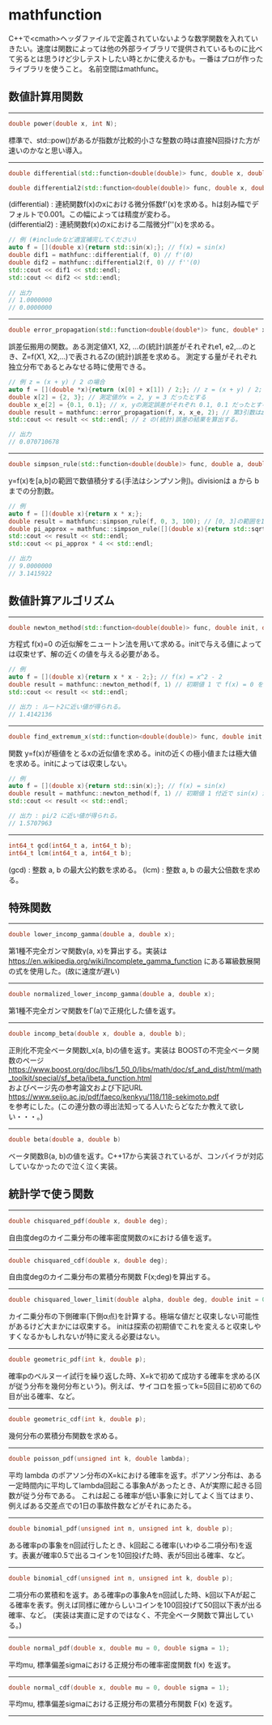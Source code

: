 # mathfunction
C++で&lt;cmath>ヘッダファイルで定義されていないような数学関数を入れていきたい。速度は関数によっては他の外部ライブラリで提供されているものに比べて劣るとは思うけど少しテストしたい時とかに使えるかも。一番はプロが作ったライブラリを使うこと。
名前空間はmathfunc。

数値計算用関数
- 

---
```c++
double power(double x, int N);
```
標準で、std::pow()があるが指数が比較的小さな整数の時は直接N回掛けた方が速いのかなと思い導入。

---
```c++
double differential(std::function<double(double)> func, double x, double h = 0.001);
```

```c++
double differential2(std::function<double(double)> func, double x, double h = 0.001);
```
(differential) : 連続関数f(x)のxにおける微分係数f'(x)を求める。hは刻み幅でデフォルトで0.001。この幅によっては精度が変わる。  
(differential2) : 連続関数f(x)のxにおける二階微分f''(x)を求める。

```c++
// 例 (#includeなど適宜補完してください)
auto f = [](double x){return std::sin(x);}; // f(x) = sin(x)
double dif1 = mathfunc::differential(f, 0) // f'(0)
double dif2 = mathfunc::differential2(f, 0) // f''(0)
std::cout << dif1 << std::endl;
std::cout << dif2 << std::endl;
  
// 出力
// 1.0000000
// 0.0000000
```

---

```c++
double error_propagation(std::function<double(double*)> func, double* x, double* x_e, const int num_arg, double h = 0.001);
```

誤差伝搬用の関数。ある測定値X1, X2, ...の(統計)誤差がそれぞれe1, e2,...のとき、Z=f(X1, X2,...)で表されるZの(統計)誤差を求める。
測定する量がそれぞれ独立分布であるとみなせる時に使用できる。

```c++
// 例 z = (x + y) / 2 の場合
auto f = [](double *x){return (x[0] + x[1]) / 2;}; // z = (x + y) / 2;
double x[2] = {2, 3}; // 測定値がx = 2, y = 3 だったとする
double x_e[2] = {0.1, 0.1}; // x, yの測定誤差がそれぞれ 0.1, 0.1 だったとする。
double result = mathfunc::error_propagation(f, x, x_e, 2); // 第3引数はz = f(x, y,...) の fの引数の数。今の場合は x と y の2つ。
std::cout << result << std::endl; // z の(統計)誤差の結果を算出する。

// 出力
// 0.070710678
```

---

```c++
double simpson_rule(std::function<double(double)> func, double a, double b, uint32_t division);
```

y=f(x)を[a,b]の範囲で数値積分する(手法はシンプソン則)。divisionは a から b までの分割数。

```c++
// 例
auto f = [](double x){return x * x;};
double result = mathfunc::simpson_rule(f, 0, 3, 100); // [0, 3]の範囲を100分割して積分する。
double pi_approx = mathfunc::simpson_rule([](double x){return std::sqrt(1 - x * x);}, 0, 1, 10000); // y = √(1-x^2) を[0, 1]で積分する。
std::cout << result << std::endl;
std::cout << pi_approx * 4 << std::endl;

// 出力
// 9.0000000
// 3.1415922
```


数値計算アルゴリズム
-

---
```c++
double newton_method(std::function<double(double)> func, double init, double epsilon = 1e-12);
```

方程式 f(x)=0 の近似解をニュートン法を用いて求める。initで与える値によっては収束せず、解の近くの値を与える必要がある。

```c++
// 例
auto f = [](double x){return x * x - 2;}; // f(x) = x^2 - 2 
double result = mathfunc::newton_method(f, 1) // 初期値 1 で f(x) = 0 を解く。
std::cout << result << std::endl;

// 出力 : ルート2に近い値が得られる。
// 1.4142136
```

---
```c++
double find_extremum_x(std::function<double(double)> func, double init, double epsilon = 1e-12);
```
関数 y=f(x)が極値をとるxの近似値を求める。initの近くの極小値または極大値を求める。initによっては収束しない。

```c++
// 例
auto f = [](double x){return std::sin(x);}; // f(x) = sin(x)
double result = mathfunc::newton_method(f, 1) // 初期値 1 付近で sin(x) が極値をとるxを探索する。
std::cout << result << std::endl;

// 出力 : pi/2 に近い値が得られる。
// 1.5707963

```

---
```c++
int64_t gcd(int64_t a, int64_t b);
int64_t lcm(int64_t a, int64_t b);
```

(gcd) : 整数 a, b の最大公約数を求める。
(lcm) : 整数 a, b の最大公倍数を求める。

特殊関数
-

---
```c++
double lower_incomp_gamma(double a, double x);
```

第1種不完全ガンマ関数γ(a, x)を算出する。実装は https://en.wikipedia.org/wiki/Incomplete_gamma_function にある冪級数展開の式を使用した。(故に速度が遅い)

---
```c++
double normalized_lower_incomp_gamma(double a, double x);
```
第1種不完全ガンマ関数をΓ(a)で正規化した値を返す。

---
```c++
double incomp_beta(double x, double a, double b);
```
正則化不完全ベータ関数I_x(a, b)の値を返す。実装は BOOSTの不完全ベータ関数のページ   https://www.boost.org/doc/libs/1_50_0/libs/math/doc/sf_and_dist/html/math_toolkit/special/sf_beta/ibeta_function.html  
およびページ先の参考論文および下記URL  
https://www.seijo.ac.jp/pdf/faeco/kenkyu/118/118-sekimoto.pdf   
を参考にした。(この連分数の導出法知ってる人いたらどなたか教えて欲しい・・・。)

---
```c++
double beta(double a, double b)
```
ベータ関数B(a, b)の値を返す。C++17から実装されているが、コンパイラが対応していなかったので泣く泣く実装。

統計学で使う関数
-

---
```c++
double chisquared_pdf(double x, double deg);
```
自由度degのカイ二乗分布の確率密度関数のxにおける値を返す。

---
```c++
double chisquared_cdf(double x, double deg);
```
自由度degのカイ二乗分布の累積分布関数 F(x;deg)を算出する。  

---
```c++
double chisquared_lower_limit(double alpha, double deg, double init = 0);
```
カイ二乗分布の下側確率(下側α点)を計算する。極端な値だと収束しない可能性があるけど大まかには収束する。
initは探索の初期値でこれを変えると収束しやすくなるかもしれないが特に変える必要はない。  

---
```c++
double geometric_pdf(int k, double p);
```
確率pのベルヌーイ試行を繰り返した時、X=kで初めて成功する確率を求める(Xが従う分布を幾何分布という)。例えば、サイコロを振ってk=5回目に初めて6の目が出る確率、など。

---
```c++
double geometric_cdf(int k, double p);
```
幾何分布の累積分布関数を求める。

---
```c++
double poisson_pdf(unsigned int k, double lambda);
```
平均 lambda のポアソン分布のX=kにおける確率を返す。ポアソン分布は、ある一定時間内に平均してlambda回起こる事象Aがあったとき、Aが実際に起きる回数が従う分布である。 
これは起こる確率が低い事象に対してよく当てはまり、例えばある交差点での1日の事故件数などがそれにあたる。  

---
```c++
double binomial_pdf(unsigned int n, unsigned int k, double p);
```
ある確率pの事象をn回試行したとき、k回起こる確率(いわゆる二項分布)を返す。表裏が確率0.5で出るコインを10回投げた時、表が5回出る確率、など。

---
```c++
double binomial_cdf(unsigned int n, unsigned int k, double p);
```
二項分布の累積和を返す。ある確率pの事象Aをn回試した時、k回以下Aが起こる確率を表す。例えば同様に確からしいコインを100回投げて50回以下表が出る確率、など。
(実装は実直に足すのではなく、不完全ベータ関数で算出している。)

---
```c++
double normal_pdf(double x, double mu = 0, double sigma = 1);
```
平均mu, 標準偏差sigmaにおける正規分布の確率密度関数 f(x) を返す。

---
```c++
double normal_cdf(double x, double mu = 0, double sigma = 1);
```
平均mu, 標準偏差sigmaにおける正規分布の累積分布関数 F(x) を返す。

---
